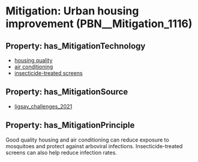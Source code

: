 # Mitigation: __Urban housing improvement__ (PBN__Mitigation_1116)

## Property: has_MitigationTechnology

* [housing quality](../Technology/PBN__Technology_3665)
* [air conditioning](../Technology/PBN__Technology_3666)
* [insecticide-treated screens](../Technology/PBN__Technology_3667)

## Property: has_MitigationSource

* [ligsay_challenges_2021](../Article/PBN__Article_95)

## Property: has_MitigationPrinciple

Good quality housing and air conditioning can reduce exposure to mosquitoes and protect against arboviral infections. Insecticide-treated screens can also help reduce infection rates.

